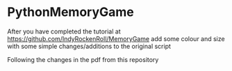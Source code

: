 # PythonMemoryGame

After you have completed the tutorial at https://github.com/IndyRockenRoll/MemoryGame add some colour and size with some simple changes/additions to the original script

Following the changes in the pdf from this repository

